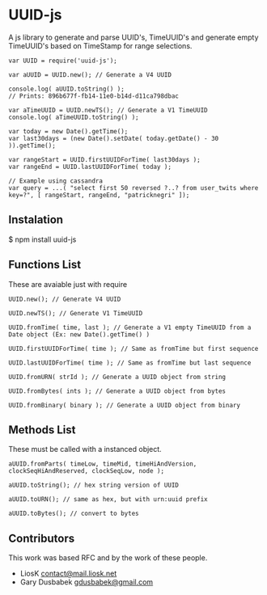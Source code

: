 # UUID-js

  A js library to generate and parse UUID's, TimeUUID's and generate empty TimeUUID's based on TimeStamp for range selections.

    var UUID = require('uuid-js');

    var aUUID = UUID.new(); // Generate a V4 UUID

    console.log( aUUID.toString() );
    // Prints: 896b677f-fb14-11e0-b14d-d11ca798dbac

    var aTimeUUID = UUID.newTS(); // Generate a V1 TimeUUID
    console.log( aTimeUUID.toString() );

    var today = new Date().getTime();
    var last30days = (new Date().setDate( today.getDate() - 30 )).getTime();

    var rangeStart = UUID.firstUUIDForTime( last30days );
    var rangeEnd = UUID.lastUUIDForTime( today );

    // Example using cassandra
    var query = ...( "select first 50 reversed ?..? from user_twits where key=?", [ rangeStart, rangeEnd, "patricknegri" ]);


## Instalation

  $ npm install uuid-js

## Functions List

  These are avaiable just with require

    UUID.new(); // Generate V4 UUID

    UUID.newTS(); // Generate V1 TimeUUID

    UUID.fromTime( time, last ); // Generate a V1 empty TimeUUID from a Date object (Ex: new Date().getTime() )

    UUID.firstUUIDForTime( time ); // Same as fromTime but first sequence

    UUID.lastUUIDForTime( time ); // Same as fromTime but last sequence

    UUID.fromURN( strId ); // Generate a UUID object from string

    UUID.fromBytes( ints ); // Generate a UUID object from bytes

    UUID.fromBinary( binary ); // Generate a UUID object from binary

## Methods List

  These must be called with a instanced object.

    aUUID.fromParts( timeLow, timeMid, timeHiAndVersion, clockSeqHiAndReserved, clockSeqLow, node );

    aUUID.toString(); // hex string version of UUID

    aUUID.toURN(); // same as hex, but with urn:uuid prefix

    aUUID.toBytes(); // convert to bytes

## Contributors

  This work was based RFC and by the work of these people.

  * LiosK <contact@mail.liosk.net>
  * Gary Dusbabek <gdusbabek@gmail.com>
